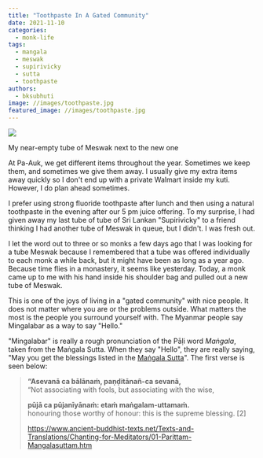 ```yaml
---
title: "Toothpaste In A Gated Community"
date: 2021-11-10
categories: 
  - monk-life
tags: 
  - mangala
  - meswak
  - supirivicky
  - sutta
  - toothpaste
authors: 
  - bksubhuti
image: //images/toothpaste.jpg
featured_image: //images/toothpaste.jpg
---
```


![](/images/toothpaste.jpg)

My near-empty tube of Meswak next to the new one

At Pa-Auk, we get different items throughout the year. Sometimes we keep them, and sometimes we give them away. I usually give my extra items away quickly so I don't end up with a private Walmart inside my kuti. However, I do plan ahead sometimes.

I prefer using strong fluoride toothpaste after lunch and then using a natural toothpaste in the evening after our 5 pm juice offering. To my surprise, I had given away my last tube of tube of Sri Lankan "Supirivicky" to a friend thinking I had another tube of Meswak in queue, but I didn't. I was fresh out.

I let the word out to three or so monks a few days ago that I was looking for a tube Meswak because I remembered that a tube was offered individually to each monk a while back, but it might have been as long as a year ago. Because time flies in a monastery, it seems like yesterday. Today, a monk came up to me with his hand inside his shoulder bag and pulled out a new tube of Meswak.

This is one of the joys of living in a "gated community" with nice people. It does not matter where you are or the problems outside. What matters the most is the people you surround yourself with. The Myanmar people say Mingalabar as a way to say "Hello."

"Mingalabar" is really a rough pronunciation of the Pāḷi word _Maṅgala_, taken from the Maṅgala Sutta. When they say "Hello", they are really saying, "May you get the blessings listed in the [Maṅgala Sutta](https://www.ancient-buddhist-texts.net/Texts-and-Translations/Chanting-for-Meditators/01-Parittam-Mangalasuttam.htm)". The first verse is seen below:

> **“Asevanā ca bālānaṁ, paṇḍitānañ-ca sevanā,**  
> “Not associating with fools, but associating with the wise,
> 
> **pūjā ca pūjanīyānaṁ: etaṁ maṅgalam-uttamaṁ.**  
> honouring those worthy of honour: this is the supreme blessing. \[2\]
> 
> https://www.ancient-buddhist-texts.net/Texts-and-Translations/Chanting-for-Meditators/01-Parittam-Mangalasuttam.htm